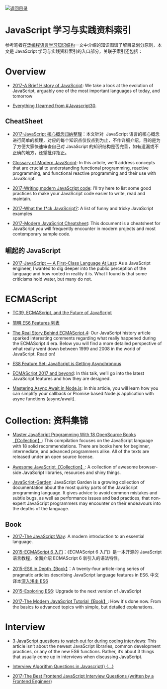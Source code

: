 [![返回目录](https://parg.co/UGo)](https://parg.co/b4z) 
 

# JavaScript 学习与实践资料索引

参考笔者在[泛编程语言学习知识结构](https://parg.co/bt0)一文中介绍的知识图谱了解目录划分原则，本文是 JavaScript 学习与实践资料索引的入口部分，关联子索引还包括：

# Overview

- [2017-A Brief History of JavaScript](https://auth0.com/blog/a-brief-history-of-javascript/): We take a look at the evolution of JavaScript, arguably one of the most important languages of today, and tomorrow

- [Everything I learned from #Javascript30](https://medium.com/craft-academy/everything-i-learned-from-javascript30-d8d2db246b7?source=userActivityShare-fe48c4221a4c-1488448383).





## CheatSheet

- [2017-JavaScript 核心概念归纳整理](https://mp.weixin.qq.com/s/I7A1iC8Et6uOGZ234DsTlA)：本文针对  JavaScript 语言的核心概念进行简单的梳理，对应的每个知识点仅仅点到为止，不作详细介绍。目的是为了方便大家快速审查自己对 JavaScript 的知识结构是否完善，如有遗漏或不正确的地方，还望批评指正。


- [Glossary of Modern JavaScript](https://auth0.com/blog/glossary-of-modern-javascript-concepts/): In this article, we'll address concepts that are crucial to understanding functional programming, reactive programming, and functional reactive programming and their use with JavaScript.


- [2017-Writing modern JavaScript code](https://dev.to/scastiel/writing-modern-javascript-code): I'll try here to list some good practices to make your JavaScript code easier to write, read and maintain.

- [2017-What the f*ck JavaScript?](https://github.com/denysdovhan/wtfjs#-is-equal-): A list of funny and tricky JavaScript examples

- [2017-Modern JavaScript Cheatsheet](https://github.com/mbeaudru/modern-js-cheatsheet): This document is a cheatsheet for JavaScript you will frequently encounter in modern projects and most contemporary sample code.


## 崛起的 JavaScript

- [2017-JavaScript — A First-Class Language At Last](https://hackernoon.com/javascript-a-first-class-language-at-last-209376f69731): As a JavaScript engineer, I wanted to dig deeper into the public perception of the language and how rooted in reality it is. What I found is that some criticisms hold water, but many do not.


# ECMAScript

- [TC39, ECMAScript, and the Future of JavaScript](https://parg.co/bXD)

- [简明 ES6 Features 列表](https://codetower.github.io/es6-features/)


- [The Real Story Behind ECMAScript 4](https://auth0.com/blog/the-real-story-behind-es4/): Our JavaScript history article sparked interesting comments regarding what really happened during the ECMAScript 4 era. Below you will find a more detailed perspective of what really went down between 1999 and 2008 in the world of JavaScript. Read on!

- [ES8 Feature Set: JavaScript is Getting Asynchronous](https://medium.com/@Eugeniya/es8-feature-set-javascript-is-getting-asynchronous-2a8a43dd0cbc#.brnqngo2n)

- [ECMAScript 2017 and beyond](https://speakerdeck.com/rauschma/ecmascript-2017-and-beyond): In this talk, we’ll go into the latest JavaScript features and how they are designed.

- [Mastering Async Await in Node.js](https://blog.risingstack.com/mastering-async-await-in-nodejs/): In this article, you will learn how you can simplify your callback or Promise based Node.js application with async functions (async/await).


# Collection: 资料集锦

- [Master JavaScript Programming With 18 OpenSource Books【Collection】](http://6me.us/snwXG): This compilation focuses on the JavaScript language with 18 solid recommendations. There are books here for beginner, intermediate, and advanced programmers alike. All of the texts are released under an open source license.

- [Awesome JavaScript【Collection】](https://github.com/sorrycc/awesome-javascript): A collection of awesome browser-side JavaScript libraries, resources and shiny things.

- [JavaScript-Garden](http://bonsaiden.github.io/JavaScript-Garden/): JavaScript Garden is a growing collection of documentation about the most quirky parts of the JavaScript programming language. It gives advice to avoid common mistakes and subtle bugs, as well as performance issues and bad practices, that non-expert JavaScript programmers may encounter on their endeavours into the depths of the language.


## Book

- [2017-The JavaScript Way](https://github.com/bpesquet/thejsway): A modern introduction to an essential language.

- [2015-ECMAScript 6 入门](http://es6.ruanyifeng.com/#README)：《ECMAScript 6 入门》是一本开源的 JavaScript 语言教程，全面介绍 ECMAScript 6 新引入的语法特性。

- [2015-ES6 in Depth【Book】](https://ponyfoo.com/articles/tagged/es6-in-depth)：A twenty-four article-long series of pragmatic articles describing JavaScript language features in ES6. 中文译本[深入浅出 ES6]()

- [2015-Exploring ES6](http://exploringjs.com/es6/index.html): Upgrade to the next version of JavaScript

- [2017-The Modern JavaScript Tutorial【Book】](https://javascript.info/): How it's done now. From the basics to advanced topics with simple, but detailed explanations.


# Interview

- [3 JavaScript questions to watch out for during coding interviews](http://6me.us/JAZ4): This article isn’t about the newest JavaScript libraries, common development practices, or any of the new ES6 functions. Rather, it’s about 3 things that usually come up in interviews when discussing JavaScript.

- [Interview Algorithm Questions in Javascript() {...}](https://github.com/kennymkchan/interview-questions-in-javascript)


- [2017-The Best Frontend JavaScript Interview Questions (written by a Frontend Engineer)](https://parg.co/bIL)

